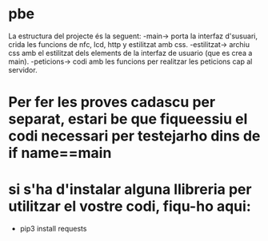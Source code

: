# pbe
La estructura del projecte és la seguent:
-main-> porta la interfaz d'susuari, crida les funcions de nfc, lcd, http y estilitzat amb css.
-estilitzat-> archiu css amb el estilitzat dels elements de la interfaz de usuario (que es crea a main).
-peticions-> codi amb les funcions per realitzar les peticions cap al servidor.

# Per fer les proves cadascu per separat, estari be que fiqueessiu el codi necessari per testejarho dins de if __name__==__main__

# si s'ha d'instalar alguna llibreria per utilitzar el vostre codi, fiqu-ho aqui:
- pip3 install requests
